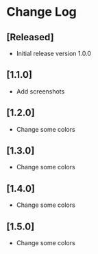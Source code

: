 # Change Log

## [Released]
- Initial release version 1.0.0

## [1.1.0]
- Add screenshots

## [1.2.0]
- Change some colors

## [1.3.0]
- Change some colors

## [1.4.0]
- Change some colors

## [1.5.0]
- Change some colors